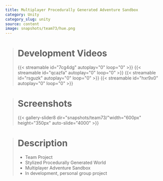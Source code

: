 ```yaml
---
title: Multiplayer Procedurally Generated Adventure Sandbox
category: Unity
category_slug: unity
source: content
image: snapshots/team73/hue.png
---
```


> # Development Videos
>
> {{< streamable id="7cg4dg" autoplay="0" loop="0" >}}
> {{< streamable id="qcazfa" autoplay="0" loop="0" >}}
> {{< streamable id="rsguzk" autoplay="0" loop="0" >}}
> {{< streamable id="hxr9x0" autoplay="0" loop="0" >}}

># Screenshots
>
> {{< gallery-slider8 dir="snapshots/team73/"width="600px" height="350px" auto-slide="4000" >}}

> # Description
>
> - Team Project
> - Stylized Procedurally Generated World
> - Multiplayer Adventure Sandbox
> - In development, personal group project
